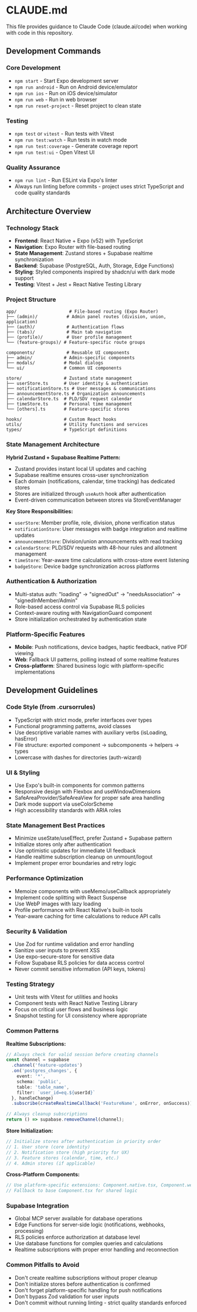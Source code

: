 # CLAUDE.md

This file provides guidance to Claude Code (claude.ai/code) when working with code in this repository.

## Development Commands

### Core Development
- `npm start` - Start Expo development server
- `npm run android` - Run on Android device/emulator
- `npm run ios` - Run on iOS device/simulator  
- `npm run web` - Run in web browser
- `npm run reset-project` - Reset project to clean state

### Testing
- `npm test` or `vitest` - Run tests with Vitest
- `npm run test:watch` - Run tests in watch mode
- `npm run test:coverage` - Generate coverage report
- `npm run test:ui` - Open Vitest UI

### Quality Assurance
- `npm run lint` - Run ESLint via Expo's linter
- Always run linting before commits - project uses strict TypeScript and code quality standards

## Architecture Overview

### Technology Stack
- **Frontend**: React Native + Expo (v52) with TypeScript
- **Navigation**: Expo Router with file-based routing
- **State Management**: Zustand stores + Supabase realtime synchronization
- **Backend**: Supabase (PostgreSQL, Auth, Storage, Edge Functions)
- **Styling**: Styled components inspired by shadcn/ui with dark mode support
- **Testing**: Vitest + Jest + React Native Testing Library

### Project Structure
```
app/                    # File-based routing (Expo Router)
├── (admin)/           # Admin panel routes (division, union, application)
├── (auth)/            # Authentication flows  
├── (tabs)/            # Main tab navigation
├── (profile)/         # User profile management
└── (feature-groups)/ # Feature-specific route groups

components/            # Reusable UI components
├── admin/            # Admin-specific components
├── modals/           # Modal dialogs
└── ui/               # Common UI components

store/                # Zustand state management
├── userStore.ts      # User identity & authentication
├── notificationStore.ts # User messages & communications  
├── announcementStore.ts # Organization announcements
├── calendarStore.ts  # PLD/SDV request calendar
├── timeStore.ts      # Personal time management
└── [others].ts       # Feature-specific stores

hooks/                # Custom React hooks
utils/                # Utility functions and services
types/                # TypeScript definitions
```

### State Management Architecture

**Hybrid Zustand + Supabase Realtime Pattern:**
- Zustand provides instant local UI updates and caching
- Supabase realtime ensures cross-user synchronization  
- Each domain (notifications, calendar, time tracking) has dedicated stores
- Stores are initialized through `useAuth` hook after authentication
- Event-driven communication between stores via StoreEventManager

**Key Store Responsibilities:**
- `userStore`: Member profile, role, division, phone verification status
- `notificationStore`: User messages with badge integration and realtime updates
- `announcementStore`: Division/union announcements with read tracking
- `calendarStore`: PLD/SDV requests with 48-hour rules and allotment management
- `timeStore`: Year-aware time calculations with cross-store event listening
- `badgeStore`: Device badge synchronization across platforms

### Authentication & Authorization
- Multi-status auth: "loading" → "signedOut" → "needsAssociation" → "signedInMember/Admin"
- Role-based access control via Supabase RLS policies
- Context-aware routing with NavigationGuard component
- Store initialization orchestrated by authentication state

### Platform-Specific Features
- **Mobile**: Push notifications, device badges, haptic feedback, native PDF viewing
- **Web**: Fallback UI patterns, polling instead of some realtime features
- **Cross-platform**: Shared business logic with platform-specific implementations

## Development Guidelines

### Code Style (from .cursorrules)
- TypeScript with strict mode, prefer interfaces over types
- Functional programming patterns, avoid classes  
- Use descriptive variable names with auxiliary verbs (isLoading, hasError)
- File structure: exported component → subcomponents → helpers → types
- Lowercase with dashes for directories (auth-wizard)

### UI & Styling
- Use Expo's built-in components for common patterns
- Responsive design with Flexbox and useWindowDimensions
- SafeAreaProvider/SafeAreaView for proper safe area handling
- Dark mode support via useColorScheme
- High accessibility standards with ARIA roles

### State Management Best Practices
- Minimize useState/useEffect, prefer Zustand + Supabase pattern
- Initialize stores only after authentication
- Use optimistic updates for immediate UI feedback
- Handle realtime subscription cleanup on unmount/logout
- Implement proper error boundaries and retry logic

### Performance Optimization
- Memoize components with useMemo/useCallback appropriately
- Implement code splitting with React Suspense
- Use WebP images with lazy loading
- Profile performance with React Native's built-in tools
- Year-aware caching for time calculations to reduce API calls

### Security & Validation
- Use Zod for runtime validation and error handling
- Sanitize user inputs to prevent XSS
- Use expo-secure-store for sensitive data
- Follow Supabase RLS policies for data access control
- Never commit sensitive information (API keys, tokens)

### Testing Strategy
- Unit tests with Vitest for utilities and hooks
- Component tests with React Native Testing Library
- Focus on critical user flows and business logic
- Snapshot testing for UI consistency where appropriate

### Common Patterns

**Realtime Subscriptions:**
```typescript
// Always check for valid session before creating channels
const channel = supabase
  .channel('feature-updates')
  .on('postgres_changes', {
    event: '*',
    schema: 'public', 
    table: 'table_name',
    filter: `user_id=eq.${userId}`
  }, handleChange)
  .subscribe(createRealtimeCallback('FeatureName', onError, onSuccess));

// Always cleanup subscriptions
return () => supabase.removeChannel(channel);
```

**Store Initialization:**
```typescript
// Initialize stores after authentication in priority order
// 1. User store (core identity)
// 2. Notification store (high priority for UX)  
// 3. Feature stores (calendar, time, etc.)
// 4. Admin stores (if applicable)
```

**Cross-Platform Components:**
```typescript
// Use platform-specific extensions: Component.native.tsx, Component.web.tsx
// Fallback to base Component.tsx for shared logic
```

### Supabase Integration
- Global MCP server available for database operations
- Edge Functions for server-side logic (notifications, webhooks, processing)
- RLS policies enforce authorization at database level
- Use database functions for complex queries and calculations
- Realtime subscriptions with proper error handling and reconnection

### Common Pitfalls to Avoid
- Don't create realtime subscriptions without proper cleanup
- Don't initialize stores before authentication is confirmed
- Don't forget platform-specific handling for push notifications
- Don't bypass Zod validation for user inputs
- Don't commit without running linting - strict quality standards enforced